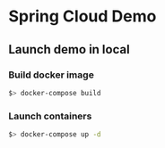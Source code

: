 # Spring Cloud Demo


## Launch demo in local

### Build docker image

```sh
$> docker-compose build
```

### Launch containers

```sh
$> docker-compose up -d
```